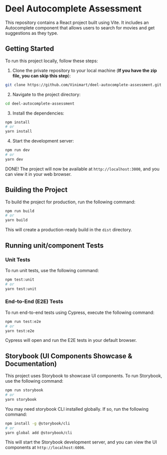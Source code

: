 # Deel Autocomplete Assessment

This repository contains a React project built using Vite. It includes an Autocomplete component that allows users to search for movies and get suggestions as they type.

## Getting Started

To run this project locally, follow these steps:

1. Clone the private repository to your local machine (**If you have the zip file, you can skip this step**):

```bash
git clone https://github.com/Vinimart/deel-autocomplete-assessment.git
```

2. Navigate to the project directory:

```bash
cd deel-autocomplete-assessment
```

3. Install the dependencies:

```bash
npm install
# or
yarn install
```

4. Start the development server:

```bash
npm run dev
# or
yarn dev
```

DONE! The project will now be available at `http://localhost:3000`, and you can view it in your web browser.

## Building the Project

To build the project for production, run the following command:

```bash
npm run build
# or
yarn build
```

This will create a production-ready build in the `dist` directory.

## Running unit/component Tests

### Unit Tests

To run unit tests, use the following command:

```bash
npm test:unit
# or
yarn test:unit
```

### End-to-End (E2E) Tests

To run end-to-end tests using Cypress, execute the following command:

```bash
npm run test:e2e
# or
yarn test:e2e
```

Cypress will open and run the E2E tests in your default browser.

## Storybook (UI Components Showcase & Documentation)

This project uses Storybook to showcase UI components. To run Storybook, use the following command:

```bash
npm run storybook
# or
yarn storybook
```

You may need storybook CLI installed globally. If so, run the following command:

```bash
npm install -g @storybook/cli
# or
yarn global add @storybook/cli
```

This will start the Storybook development server, and you can view the UI components at `http://localhost:6006`.
